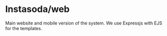 Instasoda/web
=============

Main website and mobile version of the system. We use Expressjs with EJS for the templates.